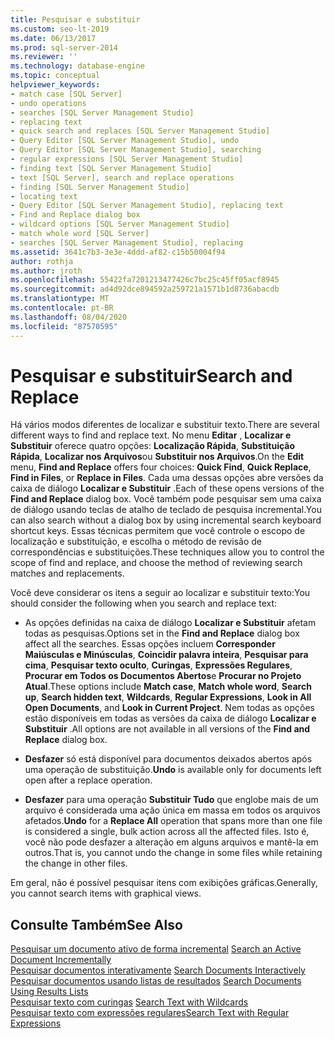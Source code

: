 ```yaml
---
title: Pesquisar e substituir
ms.custom: seo-lt-2019
ms.date: 06/13/2017
ms.prod: sql-server-2014
ms.reviewer: ''
ms.technology: database-engine
ms.topic: conceptual
helpviewer_keywords:
- match case [SQL Server]
- undo operations
- searches [SQL Server Management Studio]
- replacing text
- quick search and replaces [SQL Server Management Studio]
- Query Editor [SQL Server Management Studio], undo
- Query Editor [SQL Server Management Studio], searching
- regular expressions [SQL Server Management Studio]
- finding text [SQL Server Management Studio]
- text [SQL Server], search and replace operations
- finding [SQL Server Management Studio]
- locating text
- Query Editor [SQL Server Management Studio], replacing text
- Find and Replace dialog box
- wildcard options [SQL Server Management Studio]
- match whole word [SQL Server]
- searches [SQL Server Management Studio], replacing
ms.assetid: 3641c7b3-3e3e-4ddd-af82-c15b50004f94
author: rothja
ms.author: jroth
ms.openlocfilehash: 55422fa7201213477426c7bc25c45ff05acf8945
ms.sourcegitcommit: ad4d92dce894592a259721a1571b1d8736abacdb
ms.translationtype: MT
ms.contentlocale: pt-BR
ms.lasthandoff: 08/04/2020
ms.locfileid: "87570595"
---
```

# <a name="search-and-replace"></a><span data-ttu-id="31b97-102">Pesquisar e substituir</span><span class="sxs-lookup"><span data-stu-id="31b97-102">Search and Replace</span></span>
  <span data-ttu-id="31b97-103">Há vários modos diferentes de localizar e substituir texto.</span><span class="sxs-lookup"><span data-stu-id="31b97-103">There are several different ways to find and replace text.</span></span> <span data-ttu-id="31b97-104">No menu **Editar** , **Localizar e Substituir** oferece quatro opções: **Localização Rápida**, **Substituição Rápida**, **Localizar nos Arquivos**ou **Substituir nos Arquivos**.</span><span class="sxs-lookup"><span data-stu-id="31b97-104">On the **Edit** menu, **Find and Replace** offers four choices: **Quick Find**, **Quick Replace**, **Find in Files**, or **Replace in Files**.</span></span> <span data-ttu-id="31b97-105">Cada uma dessas opções abre versões da caixa de diálogo **Localizar e Substituir** .</span><span class="sxs-lookup"><span data-stu-id="31b97-105">Each of these opens versions of the **Find and Replace** dialog box.</span></span> <span data-ttu-id="31b97-106">Você também pode pesquisar sem uma caixa de diálogo usando teclas de atalho de teclado de pesquisa incremental.</span><span class="sxs-lookup"><span data-stu-id="31b97-106">You can also search without a dialog box by using incremental search keyboard shortcut keys.</span></span> <span data-ttu-id="31b97-107">Essas técnicas permitem que você controle o escopo de localização e substituição, e escolha o método de revisão de correspondências e substituições.</span><span class="sxs-lookup"><span data-stu-id="31b97-107">These techniques allow you to control the scope of find and replace, and choose the method of reviewing search matches and replacements.</span></span>  
  
 <span data-ttu-id="31b97-108">Você deve considerar os itens a seguir ao localizar e substituir texto:</span><span class="sxs-lookup"><span data-stu-id="31b97-108">You should consider the following when you search and replace text:</span></span>  
  
-   <span data-ttu-id="31b97-109">As opções definidas na caixa de diálogo **Localizar e Substituir** afetam todas as pesquisas.</span><span class="sxs-lookup"><span data-stu-id="31b97-109">Options set in the **Find and Replace** dialog box affect all the searches.</span></span> <span data-ttu-id="31b97-110">Essas opções incluem **Corresponder Maiúsculas e Minúsculas**, **Coincidir palavra inteira**, **Pesquisar para cima**, **Pesquisar texto oculto**, **Curingas**, **Expressões Regulares**, **Procurar em Todos os Documentos Abertos**e **Procurar no Projeto Atual**.</span><span class="sxs-lookup"><span data-stu-id="31b97-110">These options include **Match case**, **Match whole word**, **Search up**, **Search hidden text**, **Wildcards**, **Regular Expressions**, **Look in All Open Documents**, and **Look in Current Project**.</span></span> <span data-ttu-id="31b97-111">Nem todas as opções estão disponíveis em todas as versões da caixa de diálogo **Localizar e Substituir** .</span><span class="sxs-lookup"><span data-stu-id="31b97-111">All options are not available in all versions of the **Find and Replace** dialog box.</span></span>  
  
-   <span data-ttu-id="31b97-112">**Desfazer** só está disponível para documentos deixados abertos após uma operação de substituição.</span><span class="sxs-lookup"><span data-stu-id="31b97-112">**Undo** is available only for documents left open after a replace operation.</span></span>  
  
-   <span data-ttu-id="31b97-113">**Desfazer** para uma operação **Substituir Tudo** que englobe mais de um arquivo é considerada uma ação única em massa em todos os arquivos afetados.</span><span class="sxs-lookup"><span data-stu-id="31b97-113">**Undo** for a **Replace All** operation that spans more than one file is considered a single, bulk action across all the affected files.</span></span> <span data-ttu-id="31b97-114">Isto é, você não pode desfazer a alteração em alguns arquivos e mantê-la em outros.</span><span class="sxs-lookup"><span data-stu-id="31b97-114">That is, you cannot undo the change in some files while retaining the change in other files.</span></span>  
  
 <span data-ttu-id="31b97-115">Em geral, não é possível pesquisar itens com exibições gráficas.</span><span class="sxs-lookup"><span data-stu-id="31b97-115">Generally, you cannot search items with graphical views.</span></span>  
  
## <a name="see-also"></a><span data-ttu-id="31b97-116">Consulte Também</span><span class="sxs-lookup"><span data-stu-id="31b97-116">See Also</span></span>  
 <span data-ttu-id="31b97-117">[Pesquisar um documento ativo de forma incremental](search-an-active-document-incrementally.md) </span><span class="sxs-lookup"><span data-stu-id="31b97-117">[Search an Active Document Incrementally](search-an-active-document-incrementally.md) </span></span>  
 <span data-ttu-id="31b97-118">[Pesquisar documentos interativamente](search-documents-interactively.md) </span><span class="sxs-lookup"><span data-stu-id="31b97-118">[Search Documents Interactively](search-documents-interactively.md) </span></span>  
 <span data-ttu-id="31b97-119">[Pesquisar documentos usando listas de resultados](search-documents-using-results-lists.md) </span><span class="sxs-lookup"><span data-stu-id="31b97-119">[Search Documents Using Results Lists](search-documents-using-results-lists.md) </span></span>  
 <span data-ttu-id="31b97-120">[Pesquisar texto com curingas](search-text-with-wildcards.md) </span><span class="sxs-lookup"><span data-stu-id="31b97-120">[Search Text with Wildcards](search-text-with-wildcards.md) </span></span>  
 [<span data-ttu-id="31b97-121">Pesquisar texto com expressões regulares</span><span class="sxs-lookup"><span data-stu-id="31b97-121">Search Text with Regular Expressions</span></span>](search-text-with-regular-expressions.md)  
  
  
